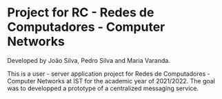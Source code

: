 # Project for RC - Redes de Computadores - Computer Networks

Developed by João Silva, Pedro Silva and Maria Varanda.

This is a user - server application project for Redes de Computadores - Computer Networks at IST for the academic year of 2021/2022. The goal was to developped a prototype of a centralized messaging service.
